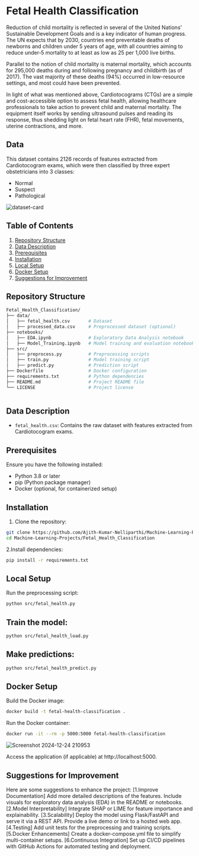# Fetal Health Classification

Reduction of child mortality is reflected in several of the United Nations' Sustainable Development Goals and is a key indicator of human progress. The UN expects that by 2030, countries end preventable deaths of newborns and children under 5 years of age, with all countries aiming to reduce under‑5 mortality to at least as low as 25 per 1,000 live births.

Parallel to the notion of child mortality is maternal mortality, which accounts for 295,000 deaths during and following pregnancy and childbirth (as of 2017). The vast majority of these deaths (94%) occurred in low-resource settings, and most could have been prevented.

In light of what was mentioned above, Cardiotocograms (CTGs) are a simple and cost-accessible option to assess fetal health, allowing healthcare professionals to take action to prevent child and maternal mortality. The equipment itself works by sending ultrasound pulses and reading its response, thus shedding light on fetal heart rate (FHR), fetal movements, uterine contractions, and more.

## Data

This dataset contains 2126 records of features extracted from Cardiotocogram exams, which were then classified by three expert obstetricians into 3 classes:

- Normal
- Suspect
- Pathological

![dataset-card](https://github.com/user-attachments/assets/61b1ac32-e823-481c-b533-aaacbfa1b084)


## Table of Contents

1. [Repository Structure](#repository-structure)
2. [Data Description](#data-description)
3. [Prerequisites](#prerequisites)
4. [Installation](#installation)
5. [Local Setup](#local-setup)
6. [Docker Setup](#docker-setup)
7. [Suggestions for Improvement](#suggestions-for-improvement)

## Repository Structure
```sh
Fetal_Health_Classification/
├── data/
│   ├── fetal_health.csv       # Dataset
│   ├── processed_data.csv     # Preprocessed dataset (optional)
├── notebooks/
│   ├── EDA.ipynb              # Exploratory Data Analysis notebook
│   ├── Model_Training.ipynb   # Model training and evaluation notebook
├── src/
│   ├── preprocess.py          # Preprocessing scripts
│   ├── train.py               # Model training script
│   ├── predict.py             # Prediction script
├── Dockerfile                 # Docker configuration
├── requirements.txt           # Python dependencies
├── README.md                  # Project README file
└── LICENSE                    # Project license



```
## Data Description

- `fetal_health.csv`: Contains the raw dataset with features extracted from Cardiotocogram exams.

## Prerequisites

Ensure you have the following installed:

- Python 3.8 or later
- pip (Python package manager)
- Docker (optional, for containerized setup)

## Installation

1. Clone the repository:
```sh
git clone https://github.com/Ajith-Kumar-Nelliparthi/Machine-Learning-Projects.git
cd Machine-Learning-Projects/Fetal_Health_Classification
```
2.Install dependencies:
```sh
pip install -r requirements.txt
```
## Local Setup
Run the preprocessing script:
```sh
python src/fetal_health.py
```
## Train the model:
```sh
python src/fetal_health_load.py
```
## Make predictions:
```sh
python src/fetal_health_predict.py
```
## Docker Setup
Build the Docker image:
```sh
docker build -t fetal-health-classification .
```
Run the Docker container:
```sh
docker run -it --rm -p 5000:5000 fetal-health-classification
```
![Screenshot 2024-12-24 210953](https://github.com/user-attachments/assets/83b43336-d269-46da-b81d-927df5c7c49d)

Access the application (if applicable) at http://localhost:5000.
## Suggestions for Improvement

Here are some suggestions to enhance the project:
[1.Improve Documentation]
Add more detailed descriptions of the features.
Include visuals for exploratory data analysis (EDA) in the README or notebooks.
[2.Model Interpretability]
Integrate SHAP or LIME for feature importance and explainability.
[3.Scalability]
Deploy the model using Flask/FastAPI and serve it via a REST API.
Provide a live demo or link to a hosted web app.
[4.Testing]
Add unit tests for the preprocessing and training scripts.
[5.Docker Enhancements]
Create a docker-compose.yml file to simplify multi-container setups.
[6.Continuous Integration]
Set up CI/CD pipelines with GitHub Actions for automated testing and deployment.



